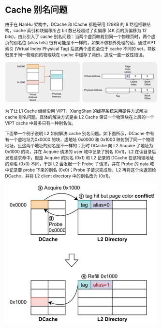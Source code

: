 # Cache 别名问题

由于在 NanHu 架构中，DCache 和 ICache 都是采用 128KB 的 8 路组相联结构，cache 索引和块偏移所占 bit 数已经超过了页偏移 (4K 页的页偏移为 12 bits)，由此引入了 cache 别名问题：当两个虚页映射到同一个物理页时，两个虚页的别名位 (alias bits) 很有可能是不一样的，如果不做额外处理的话，通过VIPT索引 (Virtual Index Physical Tag) 后这两个虚页会位于 cache 不同的 set，导致归属于同一物理页的物理块在 cache 中缓存了两份，造成一些一致性错误。

![](../figs/huancun_cache_alias-1.jpg)

为了让 L1 Cache 继续沿用 VIPT，XiangShan 的缓存系统采用硬件方式解决 cache 别名问题。具体的解决方式是由 L2 Cache 保证一个物理块在上层的一个 VIPT cache 中最多只有一种别名位。

下面举一个例子说明 L2 如何解决 cache 别名问题。如下图所示，DCache 中有有一个虚地址为0x0000 的块，虚地址 0x0000 和 0x1000 映射到了同一个物理地址，且这两个地址的别名是不一样的；此时 DCache 向 L2 Acquire 了地址为 0x1000 的块，并在 Acquire 请求的 user 域中记录了别名 (0x1)，L2 在读目录后发现请求命中，但是 Acquire 的别名 (0x1) 和 L2 记录的 DCache 在该物理地址的别名 (0x0) 不同，于是 L2 会发起一个 Probe 子请求，并在 Probe 的 data 域中记录要 probe 下来的别名 (0x0)；Probe 子请求完成后，L2 再将这个块返回给 DCache，并将 L2 client directory 中的别名改为 (0x1)。

![](../figs/huancun_cache_alias-2.jpg)
